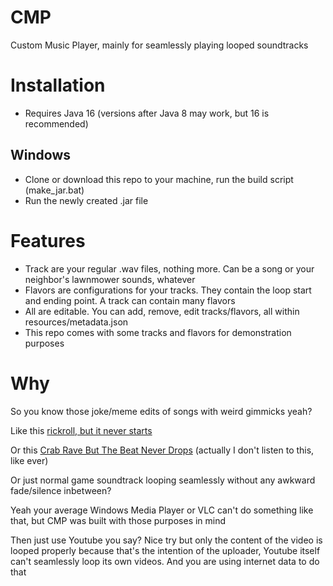 # CMP
Custom Music Player, mainly for seamlessly playing looped soundtracks

# Installation
* Requires Java 16 (versions after Java 8 may work, but 16 is recommended)
## Windows
* Clone or download this repo to your machine, run the build script (make_jar.bat)
* Run the newly created .jar file

# Features
* Track are your regular .wav files, nothing more. Can be a song or your neighbor's lawnmower sounds, whatever
* Flavors are configurations for your tracks. They contain the loop start and ending point. A track can contain many flavors
* All are editable. You can add, remove, edit tracks/flavors, all within resources/metadata.json
* This repo comes with some tracks and flavors for demonstration purposes

# Why
So you know those joke/meme edits of songs with weird gimmicks yeah?

Like this [rickroll, but it never starts](https://www.youtube.com/watch?v=cvh0nX08nRw)

Or this [Crab Rave But The Beat Never Drops](https://www.youtube.com/watch?v=bTZk3pwObmI) (actually I don't listen to this, like ever)

Or just normal game soundtrack looping seamlessly without any awkward fade/silence inbetween?

Yeah your average Windows Media Player or VLC can't do something like that, but CMP was built with those purposes in mind

Then just use Youtube you say? Nice try but only the content of the video is looped properly because that's the intention of the uploader, Youtube itself can't seamlessly loop its own videos. And you are using internet data to do that
